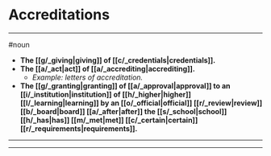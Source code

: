 # Accreditations
---
#noun
- **The [[g/_giving|giving]] of [[c/_credentials|credentials]].**
- **The [[a/_act|act]] of [[a/_accrediting|accrediting]].**
	- _Example: letters of accreditation._
- **The [[g/_granting|granting]] of [[a/_approval|approval]] to an [[i/_institution|institution]] of [[h/_higher|higher]] [[l/_learning|learning]] by an [[o/_official|official]] [[r/_review|review]] [[b/_board|board]] [[a/_after|after]] the [[s/_school|school]] [[h/_has|has]] [[m/_met|met]] [[c/_certain|certain]] [[r/_requirements|requirements]].**
---
---
